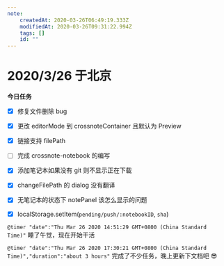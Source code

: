 ```yaml
---
note:
    createdAt: 2020-03-26T06:49:19.333Z
    modifiedAt: 2020-03-26T09:31:22.994Z
    tags: []
    id: ""
---
```

# 2020/3/26 于北京

**今日任务**

* [x] 修复文件删除 bug
* [x] 更改 editorMode 到 crossnoteContainer 且默认为 Preview
* [x] 链接支持 filePath
* [ ] 完成 crossnote-notebook 的编写
* [x] 添加笔记本如果没有 git 则不显示正在下载
* [x] changeFilePath 的 dialog 没有翻译
* [x] 无笔记本的状态下 notePanel 该怎么显示的问题
* [x] localStorage.setItem(`pending/push/:notebookID`, `sha`)


`@timer "date":"Thu Mar 26 2020 14:51:29 GMT+0800 (China Standard Time)"`
睡了午觉，现在开始干活

`@timer "date":"Thu Mar 26 2020 17:30:21 GMT+0800 (China Standard Time)","duration":"about 3 hours"`
完成了不少任务，晚上更新下文档吧 😎

